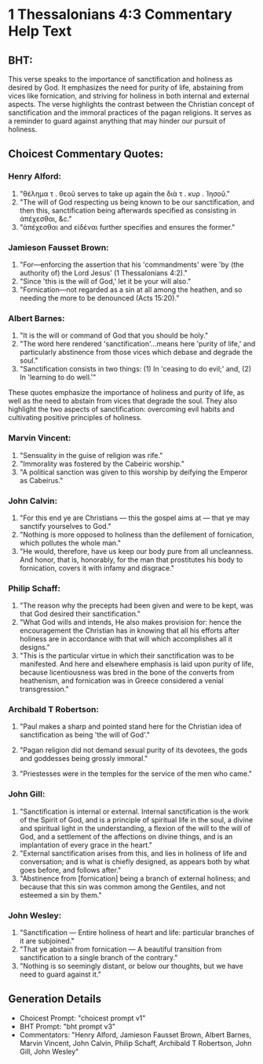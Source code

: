 # 1 Thessalonians 4:3 Commentary Help Text

## BHT:
This verse speaks to the importance of sanctification and holiness as desired by God. It emphasizes the need for purity of life, abstaining from vices like fornication, and striving for holiness in both internal and external aspects. The verse highlights the contrast between the Christian concept of sanctification and the immoral practices of the pagan religions. It serves as a reminder to guard against anything that may hinder our pursuit of holiness.

## Choicest Commentary Quotes:
### Henry Alford:
1. "θέλημα τ . θεοῦ serves to take up again the διὰ τ . κυρ . Ἰησοῦ." 
2. "The will of God respecting us being known to be our sanctification, and then this, sanctification being afterwards specified as consisting in ἀπέχεσθαι, &c."
3. "ἀπέχεσθαι and εἰδέναι further specifies and ensures the former."

### Jamieson Fausset Brown:
1. "For—enforcing the assertion that his 'commandments' were 'by (the authority of) the Lord Jesus' (1 Thessalonians 4:2)."
2. "Since 'this is the will of God,' let it be your will also."
3. "Fornication—not regarded as a sin at all among the heathen, and so needing the more to be denounced (Acts 15:20)."

### Albert Barnes:
1. "It is the will or command of God that you should be holy."
2. "The word here rendered 'sanctification'...means here 'purity of life,' and particularly abstinence from those vices which debase and degrade the soul."
3. "Sanctification consists in two things: (1) In 'ceasing to do evil;' and, (2) In 'learning to do well.'"

These quotes emphasize the importance of holiness and purity of life, as well as the need to abstain from vices that degrade the soul. They also highlight the two aspects of sanctification: overcoming evil habits and cultivating positive principles of holiness.

### Marvin Vincent:
1. "Sensuality in the guise of religion was rife."
2. "Immorality was fostered by the Cabeiric worship."
3. "A political sanction was given to this worship by deifying the Emperor as Cabeirus."

### John Calvin:
1. "For this end ye are Christians — this the gospel aims at — that ye may sanctify yourselves to God."
2. "Nothing is more opposed to holiness than the defilement of fornication, which pollutes the whole man."
3. "He would, therefore, have us keep our body pure from all uncleanness. And honor, that is, honorably, for the man that prostitutes his body to fornication, covers it with infamy and disgrace."

### Philip Schaff:
1. "The reason why the precepts had been given and were to be kept, was that God desired their sanctification."
2. "What God wills and intends, He also makes provision for: hence the encouragement the Christian has in knowing that all his efforts after holiness are in accordance with that will which accomplishes all it designs."
3. "This is the particular virtue in which their sanctification was to be manifested. And here and elsewhere emphasis is laid upon purity of life, because licentiousness was bred in the bone of the converts from heathenism, and fornication was in Greece considered a venial transgression."

### Archibald T Robertson:
1. "Paul makes a sharp and pointed stand here for the Christian idea of sanctification as being 'the will of God'." 

2. "Pagan religion did not demand sexual purity of its devotees, the gods and goddesses being grossly immoral."

3. "Priestesses were in the temples for the service of the men who came."

### John Gill:
1. "Sanctification is internal or external. Internal sanctification is the work of the Spirit of God, and is a principle of spiritual life in the soul, a divine and spiritual light in the understanding, a flexion of the will to the will of God, and a settlement of the affections on divine things, and is an implantation of every grace in the heart."
2. "External sanctification arises from this, and lies in holiness of life and conversation; and is what is chiefly designed, as appears both by what goes before, and follows after."
3. "Abstinence from [fornication] being a branch of external holiness; and because that this sin was common among the Gentiles, and not esteemed a sin by them."

### John Wesley:
1. "Sanctification — Entire holiness of heart and life: particular branches of it are subjoined."
2. "That ye abstain from fornication — A beautiful transition from sanctification to a single branch of the contrary."
3. "Nothing is so seemingly distant, or below our thoughts, but we have need to guard against it."


## Generation Details
- Choicest Prompt: "choicest prompt v1"
- BHT Prompt: "bht prompt v3"
- Commentators: "Henry Alford, Jamieson Fausset Brown, Albert Barnes, Marvin Vincent, John Calvin, Philip Schaff, Archibald T Robertson, John Gill, John Wesley"
